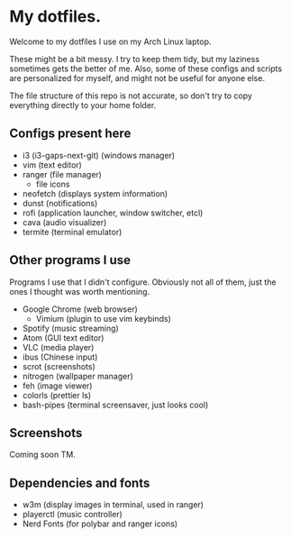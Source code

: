 # My dotfiles.

Welcome to my dotfiles I use on my Arch Linux laptop.

These might be a bit messy. I try to keep them tidy, but my laziness sometimes gets the better of me. Also, some of these configs and scripts are personalized for myself, and might not be useful for anyone else.

The file structure of this repo is not accurate, so don't try to copy everything directly to your home folder.

## Configs present here
- i3 (i3-gaps-next-git) (windows manager)
- vim (text editor)
- ranger (file manager)
	- file icons
- neofetch (displays system information)
- dunst (notifications)
- rofi (application launcher, window switcher, etcl)
- cava (audio visualizer)
- termite (terminal emulator)

## Other programs I use
Programs I use that I didn't configure. Obviously not all of them, just the ones I thought was worth mentioning.
- Google Chrome (web browser)
	- Vimium (plugin to use vim keybinds)
- Spotify (music streaming)
- Atom (GUI text editor)
- VLC (media player)
- ibus (Chinese input)
- scrot (screenshots)
- nitrogen (wallpaper manager)
- feh (image viewer)
- colorls (prettier ls)
- bash-pipes (terminal screensaver, just looks cool)

## Screenshots
Coming soon TM.

## Dependencies and fonts
- w3m (display images in terminal, used in ranger)
- playerctl (music controller)
- Nerd Fonts (for polybar and ranger icons)
